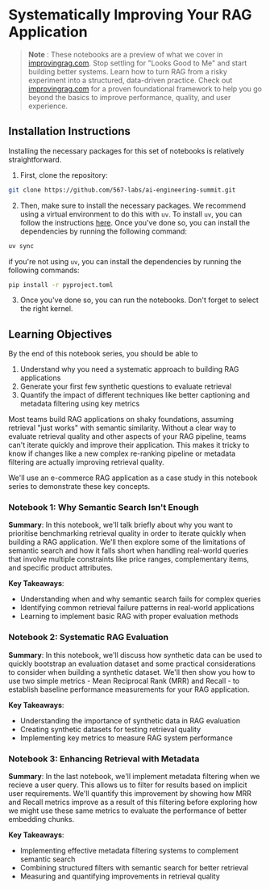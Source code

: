 # Systematically Improving Your RAG Application

> **Note** : These notebooks are a preview of what we cover in [improvingrag.com](https://improvingrag.com). Stop settling for "Looks Good to Me" and start building better systems. Learn how to turn RAG from a risky experiment into a structured, data-driven practice. Check out [improvingrag.com](https://improvingrag.com) for a proven foundational framework to help you go beyond the basics to improve performance, quality, and user experience.

## Installation Instructions

Installing the necessary packages for this set of notebooks is relatively straightforward.

1. First, clone the repository:

```bash
git clone https://github.com/567-labs/ai-engineering-summit.git
```

2. Then, make sure to install the necessary packages. We recommend using a virtual environment to do this with `uv`. To install `uv`, you can follow the instructions [here](https://docs.astral.sh/uv/getting-started/installation/). Once you've done so, you can install the dependencies by running the following command:

```bash
uv sync
```

if you're not using `uv`, you can install the dependencies by running the following commands:

```bash
pip install -r pyproject.toml
```

3. Once you've done so, you can run the notebooks. Don't forget to select the right kernel.

## Learning Objectives

By the end of this notebook series, you should be able to

1. Understand why you need a systematic approach to building RAG applications
2. Generate your first few synthetic questions to evaluate retrieval
3. Quantify the impact of different techniques like better captioning and metadata filtering using key metrics

Most teams build RAG applications on shaky foundations, assuming retrieval "just works" with semantic similarity. Without a clear way to evaluate retrieval quality and other aspects of your RAG pipeline, teams can't iterate quickly and improve their application. This makes it tricky to know if changes like a new complex re-ranking pipeline or metadata filtering are actually improving retrieval quality.

We'll use an e-commerce RAG application as a case study in this notebook series to demonstrate these key concepts.

### Notebook 1: Why Semantic Search Isn't Enough

**Summary**: In this notebook, we'll talk briefly about why you want to prioritise benchmarking retrieval quality in order to iterate quickly when building a RAG application. We'll then explore some of the limitations of semantic search and how it falls short when handling real-world queries that involve multiple constraints like price ranges, complementary items, and specific product attributes.

**Key Takeaways**:

- Understanding when and why semantic search fails for complex queries
- Identifying common retrieval failure patterns in real-world applications
- Learning to implement basic RAG with proper evaluation methods

### Notebook 2: Systematic RAG Evaluation

**Summary**: In this notebook, we'll discuss how synthetic data can be used to quickly bootstrap an evaluation dataset and some practical considerations to consider when building a synthetic dataset. We'll then show you how to use two simple metrics - Mean Reciprocal Rank (MRR) and Recall - to establish baseline performance measurements for your RAG application.

**Key Takeaways**:

- Understanding the importance of synthetic data in RAG evaluation
- Creating synthetic datasets for testing retrieval quality
- Implementing key metrics to measure RAG system performance

### Notebook 3: Enhancing Retrieval with Metadata

**Summary**: In the last notebook, we'll implement metadata filtering when we recieve a user query. This allows us to filter for results based on implicit user requirements. We'll quantify this improvement by showing how MRR and Recall metrics improve as a result of this filtering before exploring how we might use these same metrics to evaluate the performance of better embedding chunks.

**Key Takeaways**:

- Implementing effective metadata filtering systems to complement semantic search
- Combining structured filters with semantic search for better retrieval
- Measuring and quantifying improvements in retrieval quality
